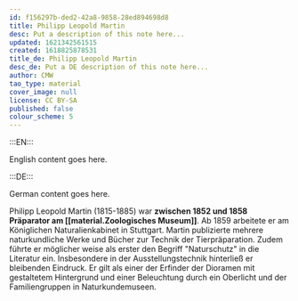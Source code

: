 ```yaml
---
id: f156297b-ded2-42a8-9858-28ed894698d8
title: Philipp Leopold Martin
desc: Put a description of this note here...
updated: 1621342561515
created: 1618825878531
title_de: Philipp Leopold Martin
desc_de: Put a DE description of this note here...
author: CMW
tao_type: material
cover_image: null
license: CC BY-SA
published: false
colour_scheme: 5
---
```


:::EN:::

English content goes here.

:::DE:::

German content goes here.

Philipp Leopold Martin (1815-1885) war **zwischen 1852 und 1858 Präparator am [[material.Zoologisches Museum]]**. Ab 1859 arbeitete er am Königlichen Naturalienkabinet in Stuttgart. Martin publizierte mehrere naturkundliche Werke und Bücher zur Technik der Tierpräparation. Zudem führte er möglicher weise als erster den Begriff "Naturschutz" in die Literatur ein. Insbesondere in der Ausstellungstechnik hinterließ er bleibenden Eindruck. Er gilt als einer der Erfinder der Dioramen mit gestaltetem Hintergrund und einer Beleuchtung durch ein Oberlicht und der Familiengruppen in Naturkundemuseen.
